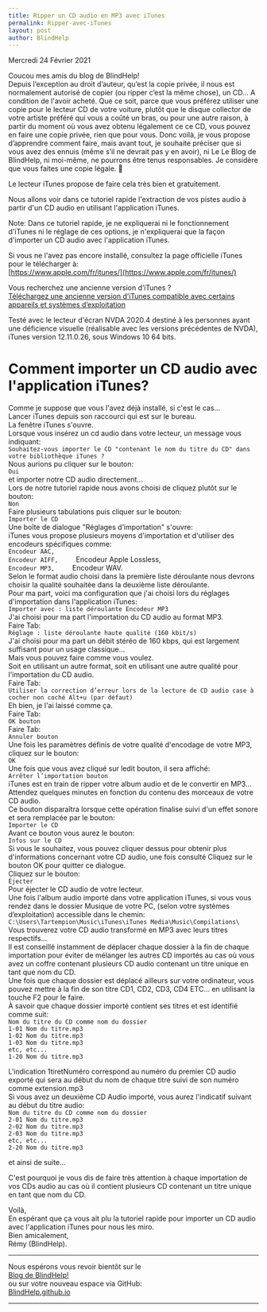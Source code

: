 ```yaml
---
title: Ripper un CD audio en MP3 avec iTunes
permalink: Ripper-avec-iTunes
layout: post
author: BlindHelp
---
```


<footer>Mercredi 24 Février 2021</footer>


Coucou mes amis du blog de BlindHelp!    
Depuis l’exception au droit d’auteur, qu’est la copie privée, il nous est normalement autorisé de copier (ou ripper c’est la même chose), un CD... A condition de l'avoir acheté. Que ce soit, parce que vous préférez utiliser une copie pour le lecteur CD de votre voiture, plutôt que le disque collector de votre artiste préféré qui vous a coûté un bras, ou pour une autre raison, à partir du moment où vous avez obtenu légalement ce  ce CD, vous pouvez en faire une copie privée, rien que pour vous. Donc voilà, je vous propose d’apprendre comment faire, mais avant tout, je souhaite préciser que si vous avez des ennuis (même s’il ne devrait pas y en avoir), ni Le Le Blog de BlindHelp, ni moi-même, ne pourrons être tenus responsables. Je considère que vous faites une copie légale. 🙂    

Le lecteur iTunes propose de faire cela très bien et gratuitement.    

Nous allons voir dans ce tutoriel rapide l'extraction de vos pistes audio à partir d'un CD audio en utilisant l'application iTunes.    

Note: Dans ce tutoriel rapide, je ne expliquerai ni le fonctionnement d'iTunes ni le réglage de  ces options, je n'expliquerai que la façon d'importer un CD audio avec l'application iTunes.    

Si vous ne l'avez pas encore installé, consultez la page officielle iTunes pour le télécharger à:    
[https://www.apple.com/fr/itunes/](https://www.apple.com/fr/itunes/)    

Vous recherchez une ancienne version d’iTunes ?    
[Téléchargez une ancienne version d’iTunes compatible avec certains appareils et systèmes d’exploitation](https://support.apple.com/fr_FR/downloads/itunes)    

Testé avec le lecteur d'écran NVDA 2020.4 destiné à les personnes ayant une déficience visuelle (réalisable avec les versions précédentes de NVDA), iTunes version 12.11.0.26, sous Windows 10 64 bits.    

# Comment importer un CD audio avec l'application iTunes? #

Comme je suppose que vous l'avez déjà installé, si c'est le cas...    
Lancer iTunes depuis son raccourci qui est sur le bureau.    
La fenêtre iTunes s'ouvre.    
Lorsque vous insérez un cd audio dans votre lecteur, un message vous indiquant:    
`Souhaitez-vous importer le CD "contenant le nom du titre du CD" dans votre bibliothèque iTunes ?`    
Nous aurions pu cliquer sur le bouton:    
`Oui`    
et importer notre CD audio directement...    
Lors de notre tutoriel rapide nous avons choisi de cliquez plutôt sur le bouton:    
`Non`    
Faire plusieurs tabulations puis cliquer sur le bouton:    
`Importer le CD`    
Une boîte de dialogue "Réglages d’importation" s'ouvre:    
iTunes vous propose plusieurs moyens d'importation et d'utiliser des encodeurs spécifiques comme:    
`Encodeur AAC,`    
`Encodeur AIFF,    
`Encodeur Apple Lossless,    
`Encodeur MP3,    
`Encodeur WAV.    
Selon le format audio choisi dans la première liste déroulante nous devrons choisir la qualité souhaitée dans la deuxième liste déroulante.    
Pour ma part, voici ma configuration que j'ai choisi lors du réglages d'importation dans l'application iTunes:    
`Importer avec : liste déroulante Encodeur MP3`    
J'ai choisi pour ma part l'importation du CD audio au format MP3.    
Faire Tab:    
`Réglage : liste déroulante haute qualité (160 kbit/s)`    
J'ai choisi pour ma part un débit stéréo de 160 kbps, qui est largement suffisant pour un usage classique...    
Mais vous pouvez faire comme vous voulez.    
Soit en utilisant un autre format, soit en utilisant une autre qualité pour l'importation du CD audio.    
Faire Tab:    
`Utiliser la correction d’erreur lors de la lecture de CD audio case à cocher non coché Alt+u (par défaut)`    
Eh bien, je l'ai laissé comme ça.    
Faire Tab:    
`OK bouton`    
Faire Tab:    
`Annuler bouton`    
Une fois les paramètres définis de votre qualité d'encodage de votre MP3, cliquez sur le bouton:     
`OK`    
Une fois que vous avez cliqué sur ledit bouton, il sera affiché:    
`Arrêter l’importation bouton`    
iTunes est en train de ripper votre album audio et de le convertir en MP3...    
Attendez quelques minutes en fonction du contenu des morceaux de votre CD audio.    
Ce bouton disparaîtra lorsque cette opération finalise suivi d'un effet sonore et sera remplacée par le bouton:    
`Importer le CD`    
Avant ce bouton vous aurez le bouton:    
`Infos sur le CD`    
Si vous le souhaitez, vous pouvez cliquer dessus pour obtenir plus d'informations concernant votre CD audio, une fois consulté Cliquez sur le bouton OK pour quitter ce dialogue.    
Cliquez sur le bouton:    
`Éjecter`    
Pour éjecter le CD audio de votre lecteur.    
Une fois l'album audio importé dans votre application iTunes, si vous vous rendez dans le dossier Musique de votre PC, (selon votre systèmes d’exploitation) accessible dans le chemin:    
`C:\Users\Tartempion\Music\iTunes\iTunes Media\Music\Compilations\`    
Vous trouverez votre CD audio transformé en MP3 avec leurs titres respectifs...    
Il est conseillé instamment de déplacer chaque dossier à la fin de chaque importation pour éviter de mélanger les autres CD importés au cas où vous avez un coffre contenant plusieurs CD audio contenant un titre unique en tant que nom du CD.    
Une fois que chaque dossier est déplacé ailleurs sur votre ordinateur, vous pouvez mettre à la fin de son titre CD1, CD2, CD3, CD4 ETC...   en utilisant la touche F2 pour le faire.    
À savoir que chaque dossier importé contient ses titres et est identifié comme suit:    
`Nom du titre du CD comme nom du dossier`    
`1-01 Nom du titre.mp3`    
`1-02 Nom du titre.mp3`    
`1-03 Nom du titre.mp3`    
`etc, etc...`    
`1-20 Nom du titre.mp3`    

L'indication 1tiretNuméro correspond au numéro du premier CD audio exporté qui sera au début du nom de chaque titre suivi de son numéro comme extension.mp3    
Si vous avez un deuxième CD Audio importé, vous aurez l'indicatif suivant au début du titre audio:    
`Nom du titre du CD comme nom du dossier`    
`2-01 Nom du titre.mp3`    
`2-02 Nom du titre.mp3`    
`2-03 Nom du titre.mp3`    
`etc, etc...`    
`2-20 Nom du titre.mp3`    

et ainsi de suite...    

C'est pourquoi je vous dis de faire très attention à chaque importation de vos CDs audio au cas où il contient plusieurs CD contenant un titre unique en tant que nom du CD.    

Voilà,    
En espérant que ça vous ait plu la tutoriel rapide pour importer un CD audio avec l'application iTunes pour nous les miro.    
Bien amicalement,    
Rémy (BlindHelp).

---

Nous espérons vous revoir bientôt sur le      
[Blog de BlindHelp!](http://blindhelp.blogspot.fr/)                    
ou sur  votre nouveau espace via GitHub:                     
[BlindHelp.github.io](https://blindhelp.github.io)                    

---
